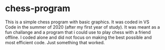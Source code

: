 # chess-program
This is a simple chess program with basic graphics.
It was coded in VS Code in the summer of 2020 (after my first year of study).
It was meant as a fun challange and a program that i could use to play chess with a friend offline.
I coded alone and did not focus on making the best possible and most efficient code. Just something that worked.
